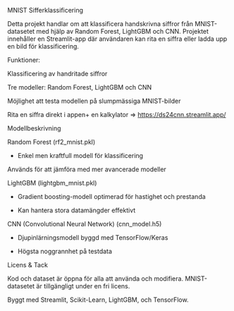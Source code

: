 MNIST Sifferklassificering

Detta projekt handlar om att klassificera handskrivna siffror från MNIST-datasetet med hjälp av Random Forest, LightGBM och CNN. Projektet innehåller en Streamlit-app 
där användaren kan rita en siffra eller ladda upp en bild för klassificering.


 Funktioner:

Klassificering av handritade siffror

Tre modeller: Random Forest, LightGBM och CNN

Möjlighet att testa modellen på slumpmässiga MNIST-bilder

Rita en siffra direkt i appen+ en kalkylator => https://ds24cnn.streamlit.app/


Modellbeskrivning

Random Forest (rf2_mnist.pkl)

- Enkel men kraftfull modell för klassificering

Används för att jämföra med mer avancerade modeller

LightGBM (lightgbm_mnist.pkl)

- Gradient boosting-modell optimerad för hastighet och prestanda

- Kan hantera stora datamängder effektivt

CNN (Convolutional Neural Network) (cnn_model.h5)

- Djupinlärningsmodell byggd med TensorFlow/Keras

- Högsta noggrannhet på testdata


 Licens & Tack

Kod och dataset är öppna för alla att använda och modifiera. MNIST-datasetet är tillgängligt under en fri licens.

Byggt med Streamlit, Scikit-Learn, LightGBM, och TensorFlow.
